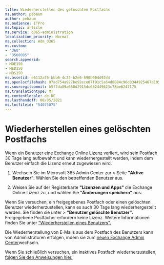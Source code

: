 ```yaml
---
title: Wiederherstellen des gelöschten Postfachs
ms.author: pebaum
author: pebaum
ms.audience: ITPro
ms.topic: article
ms.service: o365-administration
localization_priority: Normal
ms.collection: Adm_O365
ms.custom:
- "360"
- "3500005"
search.appverid:
- MOE150
- MED150
- MBS150
ms.assetid: e6112a76-bbb6-4c22-b2e6-690b004d92d4
ms.openlocfilehash: 07ad754a927be92ece07f91c5a64d8084c96d0344925467a195033bdd3f445ac
ms.sourcegitcommit: b5f7da89a650d2915dc652449623c78be6247175
ms.translationtype: MT
ms.contentlocale: de-DE
ms.lasthandoff: 08/05/2021
ms.locfileid: "54075075"
---
```

# <a name="restore-a-deleted-mailbox"></a>Wiederherstellen eines gelöschten Postfachs

Wenn ein Benutzer eine Exchange Online Lizenz verliert, wird sein Postfach 30 Tage lang aufbewahrt und kann wiederhergestellt werden, indem dem Benutzer einfach die Lizenz erneut zugewiesen wird.
  
1. Wechseln Sie im Microsoft 365 Admin Center zur  \> Seite **"Aktive Benutzer".** Wählen Sie den betreffenden Benutzer aus.

2. Weisen Sie auf der Registerkarte **"Lizenzen und Apps"** die Exchange Online Lizenz zu, und wählen Sie **"Änderungen speichern"** aus.

Wenn Sie versuchen, ein freigegebenes Postfach oder einen gelöschten Benutzer wiederherzustellen, kann es auch 30 Tage lang wiederhergestellt werden. Sie finden sie  unter \> **"Benutzer gelöschte Benutzer".** Freigegebene Postfächer erfordern keine Lizenz. Weitere Informationen finden Sie unter ["Wiederherstellen eines Benutzers".](https://docs.microsoft.com/microsoft-365/admin/add-users/restore-user)

Die Wiederherstellung von E-Mails aus dem Postfach des Benutzers kann von Administratoren erfolgen, indem sie zum [neuen Exchange Admin Center](https://techcommunity.microsoft.com/t5/exchange-team-blog/a-new-recoverableitems-experience-comes-to-exchange-online/ba-p/1505353)wechseln.

Wenn Sie schließlich versuchen, ein inaktives Postfach wiederherzustellen, [folgen Sie den Anweisungen hier.](https://docs.microsoft.com/microsoft-365/compliance/recover-an-inactive-mailbox)
  
